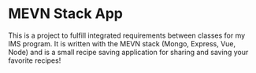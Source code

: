 # MEVN Stack App

This is a project to fulfill integrated requirements between classes for my IMS program. It is written with the MEVN stack (Mongo, Express, Vue, Node) and is a small recipe saving application for sharing and saving your favorite recipes!
